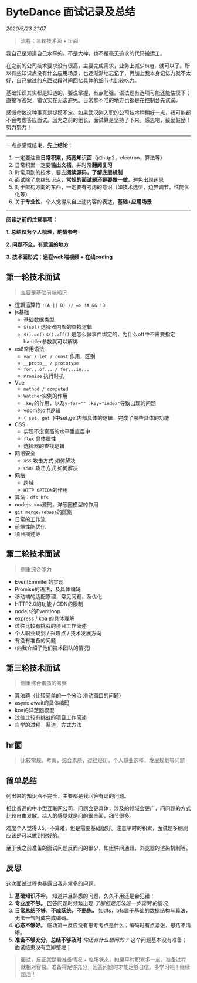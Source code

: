 # ByteDance 面试记录及总结

_2020/5/23 21:07_

> 流程：三轮技术面 + hr面

我自己是知道自己水平的。不是大神，也不是毫无追求的代码搬运工。

在之前的公司技术要求没有很高，主要完成需求，业务上减少bug，就可以了。所以有些知识点没有什么应用场景，也逐渐渐地忘记了，再加上我本身记忆力就不太好，自己做过的东西过段时间回忆具体的细节也比较吃力。

基础知识其实都是知道的，要说掌握，有点勉强。语法题有选项可能还能估摸下；直接写答案，错误实在无法避免。日常拿不准的地方也都是在控制台先试试。

感慨命数这种事真是捉摸不定。如果武汉刚入职的公司技术稍稍好一点，我可能都不会考虑答应面试。因为之前的组长，面试算是坚持了下来，感恩吧，鼓励鼓励！努力努力！

---

一点点感慨结束，**先上结论**：

1. 一定要注重**日常积累，拓宽知识面**（如http2，electron，算法等）
2. 日常积累一定要**输出文档**，并时常**翻阅复习**
3. 时常用到的技术，要去**阅读源码，了解底层机制**
4. 面试除了总结知识点，**常规的面试题还是要做一做**，避免出现迷思
5. 对于架构方向的东西，一定要有考虑的意识（如技术选型，边界调节，性能优化等）
6. 关于**专业性**，个人觉得来自上述内容的表达，**基础+应用场景**

---

**阅读之前的注意事项：**

**1. 总结仅为个人梳理，酌情参考**

**2. 问题不全，有遗漏的地方**

**3. 技术面形式：远程web端视频 + 在线coding**

## 第一轮技术面试

> 主要是基础前端知识

* 逻辑运算符 `!(A || B) // => !A && !B`
* js基础
  * 基础数据类型
  * `$(sel)` 选择器内部的查找逻辑
  * `$().on()` `$().off()` 是怎么做事件绑定的，为什么off中不需要指定handler参数就可以解绑
* es6常用语法
  * `var / let / const` 作用，区别
  * `__proto__ / prototype`
  * `for...of... / for...in...`
  * `Promise` 执行时机
* Vue
  * `method / computed`
  * `Watcher`实例的作用
  * `:key`的作用，以及`v-for="" :key="index"`导致出现的问题
  * vdom的diff逻辑
  * `{ set, get }`中set,get内部具体的逻辑，完成了哪些具体的功能
* CSS
  * 实现不定宽高的水平垂直居中
  * `flex` 具体属性
  * 选择器的查找逻辑
* 网络安全
  * `XSS` 攻击方式 如何解决
  * `CSRF` 攻击方式 如何解决
* 网络
  * 跨域
  * `HTTP OPTION`的作用
* 算法：`dfs bfs`
* nodejs: `koa`源码，洋葱圈模型的作用
* `git merge/rebase`的区别
* 日常的工作流
* 前端性能优化
* 项目描述等

## 第二轮技术面试

> 侧重综合能力

* EventEmmiter的实现
* Promise的语法，及具体编码
* 移动端的适配原理，常见问题，及优化
* HTTP2.0的功能 / CDN的限制
* nodejs的Eventloop
* express / koa 的具体理解
* 过往比较有挑战的项目工作简述
* 个人职业规划 / 兴趣点 / 技术发展方向
* 有没有准备的问题
* (向我介绍了他们技术团队的情况)

## 第三轮技术面试

> 侧重综合素质的考察

* 算法题（比较简单的一个分治 滑动窗口的问题）
* async await的具体编码
* koa的洋葱圈模型
* 过往比较有挑战的项目工作简述
* 自学的过程，渠道，方式方法

## hr面

> 比较常规。考察，综合素质，过往经历，个人职业选择，发展规划等问题

## 简单总结

列出来的知识点不完全，主要都是我回答有误的问题。

相比普通的中小型互联网公司，问题会更具体，涉及的领域会更广，问问题的方式比较自由发散。给人的感觉就是问的很全面，细节很多。

难度个人觉得3.5，不算难，但是需要基础很好。注意平时的积累，面试题多刷刷应该是可以做到很好的。

至于我之前准备的面试问题反而问的很少，如组件间通讯，浏览器的渲染机制等。

## 反思

这次面试过程也暴露出我非常多的问题。

1. **基础知识不牢。** 知道并且熟悉的问题，久久不用还是会犯错！
2. **专业度不够。** 回答问题时频繁出现 _了解但是无法进一步说明_ 的情况
3. **日常总结不够，不成系统，不熟练。** 如dfs，bfs属于基础的数据结构与算法，无法一气呵成完成编码。
4. **心态不够好。** 临场第一反应没有思考考点是什么；编码时有点紧张，思路不清晰。
5. **准备不够充分，总结不够及时** _你还有什么想问的？_ 这个问题基本没有准备；面试结束没有立即整理；

> 面试，反正就是看准备情况 + 临场状态。如果平时积累多一点，准备过程就相对容易。准备得足够充分，回答问题时才能足够自信。多学习吧！继续加油！


